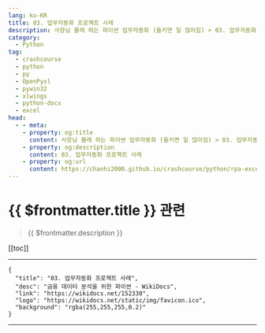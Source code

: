 ```yaml
---
lang: ko-KR
title: 03. 업무자동화 프로젝트 사례
description: 사장님 몰래 하는 파이썬 업무자동화 (들키면 일 많아짐) > 03. 업무자동화 프로젝트 사례
category:
  - Python
tag: 
  - crashcourse
  - python
  - py
  - OpenPyxl
  - pywin32
  - xlwings
  - python-docx
  - excel
head:
  - - meta:
    - property: og:title
      content: 사장님 몰래 하는 파이썬 업무자동화 (들키면 일 많아짐) > 03. 업무자동화 프로젝트 사례
    - property: og:description
      content: 03. 업무자동화 프로젝트 사례
    - property: og:url
      content: https://chanhi2000.github.io/crashcourse/python/rpa-excel/03.html
---
```


# {{ $frontmatter.title }} 관련

> {{ $frontmatter.description }}

[[toc]]

---

```component VPCard
{
  "title": "03. 업무자동화 프로젝트 사례",
  "desc": "금융 데이터 분석을 위한 파이썬 - WikiDocs",
  "link": "https://wikidocs.net/152330",
  "logo": "https://wikidocs.net/static/img/favicon.ico",
  "background": "rgba(255,255,255,0.2)"
}
```

---

<TagLinks />
